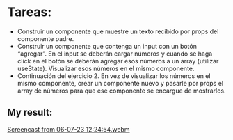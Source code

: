 # Tareas:

 - Construir un componente que muestre un texto recibido por props del componente padre.
 - Construir un componente que contenga un input con un botón “agregar”. En el input se deberán cargar números y cuando se haga click en el botón se deberán agregar esos números a un array (utilizar useState).
  Visualizar esos números en el mismo componente. 
 - Continuación del ejercicio 2. En vez de visualizar los números en el mismo componente, crear un componente nuevo y pasarle por props el array de números para que ese componente se encargue de mostrarlos.

## My result:
[Screencast from 06-07-23 12:24:54.webm](https://github.com/dafnemus/states-and-props/assets/57498199/f5dbf61c-6d56-4ee6-a9f1-f92d82f648b4)
